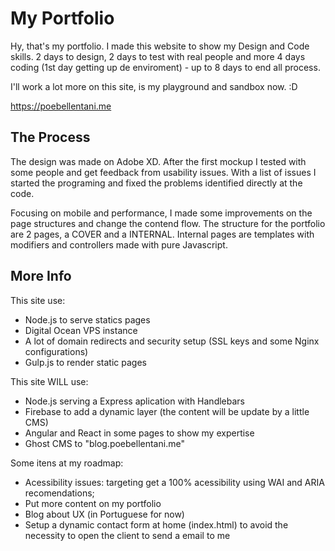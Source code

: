 # My Portfolio

Hy, that's my portfolio. I made this website to show my Design and Code skills. 2 days to design, 2 days to test with real people and more 4 days coding (1st day getting up de enviroment) - up to 8 days to end all process.

I'll work a lot more on this site, is my playground and sandbox now. :D

https://poebellentani.me

## The Process

The design was made on Adobe XD. After the first mockup I tested with some people and get feedback from usability issues. With a list of issues I started the programing and fixed the problems identified directly at the code. 

Focusing on mobile and performance, I made some improvements on the page structures and change the contend flow. The structure for the portfolio are 2 pages, a COVER and a INTERNAL. Internal pages are templates with modifiers and controllers made with pure Javascript. 


## More Info

This site use: 

* Node.js to serve statics pages
* Digital Ocean VPS instance
* A lot of domain redirects and security setup (SSL keys and some Nginx configurations)
* Gulp.js to render static pages

This site WILL use: 

* Node.js serving a Express aplication with Handlebars
* Firebase to add a dynamic layer (the content will be update by a little CMS)
* Angular and React in some pages to show my expertise
* Ghost CMS to "blog.poebellentani.me" 

Some itens at my roadmap: 

* Acessibility issues: targeting get a 100% acessibility using WAI and ARIA recomendations;
* Put more content on my portfolio
* Blog about UX (in Portuguese for now)
* Setup a dynamic contact form at home (index.html) to avoid the necessity to open the client to send a email to me



